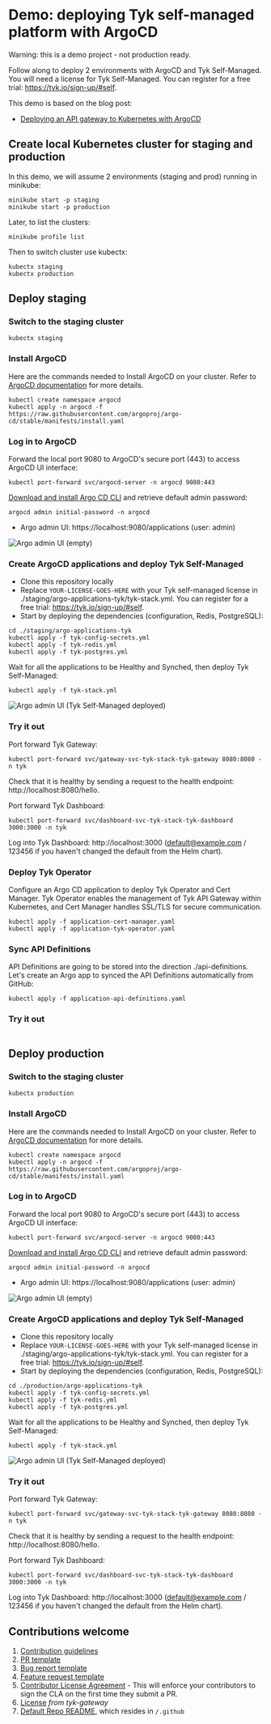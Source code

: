 # Demo: deploying Tyk self-managed platform with ArgoCD

Warning: this is a demo project - not production ready. 


Follow along to deploy 2 environments with ArgoCD and Tyk Self-Managed.
You will need a license for Tyk Self-Managed. You can register for a free trial: https://tyk.io/sign-up/#self. 

This demo is based on the blog post: 
* [Deploying an API gateway to Kubernetes with ArgoCD](https://tyk.io/blog/deploying-api-gateway-kubernetes-with-argocd/)

## Create local Kubernetes cluster for staging and production

In this demo, we will assume 2 environments (staging and prod) running in minikube:

```
minikube start -p staging
minikube start -p production
```

Later, to list the clusters:

```
minikube profile list
```

Then to switch cluster use kubectx:

```
kubectx staging
kubectx production
```

## Deploy staging

### Switch to the staging cluster

```
kubectx staging
```

### Install ArgoCD

Here are the commands needed to Install ArgoCD on your cluster. Refer to [ArgoCD documentation](https://argo-cd.readthedocs.io/en/stable/getting_started/) for more details. 

```
kubectl create namespace argocd
kubectl apply -n argocd -f https://raw.githubusercontent.com/argoproj/argo-cd/stable/manifests/install.yaml
```

### Log in to ArgoCD

Forward the local port 9080 to ArgoCD's secure port (443) to access ArgoCD UI interface:

```
kubectl port-forward svc/argocd-server -n argocd 9080:443
```

[Download and install Argo CD CLI](https://argo-cd.readthedocs.io/en/stable/getting_started/#2-download-argo-cd-cli) and retrieve default admin password:

```
argocd admin initial-password -n argocd
```

* Argo admin UI: https://localhost:9080/applications (user: admin)

![Argo admin UI (empty)](https://github.com/TykTechnologies/demo-argo-selfmanaged/blob/main/img/argo_staging_empty.png)

### Create ArgoCD applications and deploy Tyk Self-Managed

* Clone this repository locally
* Replace ```YOUR-LICENSE-GOES-HERE``` with your Tyk self-managed license in ./staging/argo-applications-tyk/tyk-stack.yml. You can register for a free trial: https://tyk.io/sign-up/#self. 
* Start by deploying the dependencies (configuration, Redis, PostgreSQL):

```
cd ./staging/argo-applications-tyk
kubectl apply -f tyk-config-secrets.yml
kubectl apply -f tyk-redis.yml
kubectl apply -f tyk-postgres.yml
```

Wait for all the applications to be Healthy and Synched, then deploy Tyk Self-Managed:

```
kubectl apply -f tyk-stack.yml
```

![Argo admin UI (Tyk Self-Managed deployed)](https://github.com/TykTechnologies/demo-argo-selfmanaged/blob/main/img/argo_staging_tyk_stack.png)

### Try it out

Port forward Tyk Gateway: 

```
kubectl port-forward svc/gateway-svc-tyk-stack-tyk-gateway 8080:8080 -n tyk
```

Check that it is healthy by sending a request to the health endpoint: http://localhost:8080/hello.

Port forward Tyk Dashboard:

```
kubectl port-forward svc/dashboard-svc-tyk-stack-tyk-dashboard 3000:3000 -n tyk
```

Log into Tyk Dashboard: http://localhost:3000 (default@example.com / 123456 if you haven't changed the default from the Helm chart).

### Deploy Tyk Operator 

Configure an Argo CD application to deploy Tyk Operator and Cert Manager. Tyk Operator enables the management of Tyk API Gateway within Kubernetes, and Cert Manager handles SSL/TLS for secure communication. 

```
kubectl apply -f application-cert-manager.yaml
kubectl apply -f application-tyk-operator.yaml
```

### Sync API Definitions

API Definitions are going to be stored into the direction ./api-definitions. Let's create an Argo app to synced the API Definitions automatically from GitHub:

```
kubectl apply -f application-api-definitions.yaml
```

### Try it out

```

```


## Deploy production

### Switch to the staging cluster

```
kubectx production
```

### Install ArgoCD

Here are the commands needed to Install ArgoCD on your cluster. Refer to [ArgoCD documentation](https://argo-cd.readthedocs.io/en/stable/getting_started/) for more details. 

```
kubectl create namespace argocd
kubectl apply -n argocd -f https://raw.githubusercontent.com/argoproj/argo-cd/stable/manifests/install.yaml
```

### Log in to ArgoCD

Forward the local port 9080 to ArgoCD's secure port (443) to access ArgoCD UI interface:

```
kubectl port-forward svc/argocd-server -n argocd 9080:443
```

[Download and install Argo CD CLI](https://argo-cd.readthedocs.io/en/stable/getting_started/#2-download-argo-cd-cli) and retrieve default admin password:

```
argocd admin initial-password -n argocd
```

* Argo admin UI: https://localhost:9080/applications (user: admin)

![Argo admin UI (empty)](https://github.com/TykTechnologies/demo-argo-selfmanaged/blob/main/img/argo_staging_empty.png)

### Create ArgoCD applications and deploy Tyk Self-Managed

* Clone this repository locally
* Replace ```YOUR-LICENSE-GOES-HERE``` with your Tyk self-managed license in ./staging/argo-applications-tyk/tyk-stack.yml. You can register for a free trial: https://tyk.io/sign-up/#self. 
* Start by deploying the dependencies (configuration, Redis, PostgreSQL):

```
cd ./production/argo-applications-tyk
kubectl apply -f tyk-config-secrets.yml
kubectl apply -f tyk-redis.yml
kubectl apply -f tyk-postgres.yml
```

Wait for all the applications to be Healthy and Synched, then deploy Tyk Self-Managed:

```
kubectl apply -f tyk-stack.yml
```

![Argo admin UI (Tyk Self-Managed deployed)](https://github.com/TykTechnologies/demo-argo-selfmanaged/blob/main/img/argo_staging_tyk_stack.png)

### Try it out

Port forward Tyk Gateway: 

```
kubectl port-forward svc/gateway-svc-tyk-stack-tyk-gateway 8080:8080 -n tyk
```

Check that it is healthy by sending a request to the health endpoint: http://localhost:8080/hello.

Port forward Tyk Dashboard:

```
kubectl port-forward svc/dashboard-svc-tyk-stack-tyk-dashboard 3000:3000 -n tyk
```

Log into Tyk Dashboard: http://localhost:3000 (default@example.com / 123456 if you haven't changed the default from the Helm chart).


## Contributions welcome 

1. [Contribution guidelines](./CONTRIBUTING.md) 
2. [PR template](./.github/pull_request_template.md)
3. [Bug report template](./.github/ISSUE_TEMPLATE/bug_report.md)
4. [Feature request template](./.github/ISSUE_TEMPLATE/feature_request.md) 
5. [Contributor License Agreement](https://github.com/TykTechnologies/tyk/blob/master/CLA.md) - This will enforce your contributors to sign the CLA on the first time they submit a PR.
6. [License](./LICENSE)  *from tyk-gateway*
7. [Default Repo README](./.github/README-template.md), which resides in `/.github`
